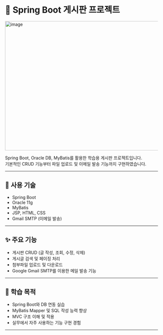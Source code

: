 # 📘 Spring Boot 게시판 프로젝트

<img width="956" height="426" alt="image" src="https://github.com/user-attachments/assets/c995b8f7-054d-4ea2-9720-ef6572bd0053" />


Spring Boot, Oracle DB, MyBatis를 활용한 학습용 게시판 프로젝트입니다.  
기본적인 CRUD 기능부터 파일 업로드 및 이메일 발송 기능까지 구현하였습니다.

---

## 🔧 사용 기술

- Spring Boot
- Oracle 11g
- MyBatis
- JSP, HTML, CSS
- Gmail SMTP (이메일 발송)

---

## ✨ 주요 기능

- 게시판 CRUD (글 작성, 조회, 수정, 삭제)
- 게시글 검색 및 페이징 처리
- 첨부파일 업로드 및 다운로드
- Google Gmail SMTP를 이용한 메일 발송 기능

---

## 📌 학습 목적

- Spring Boot와 DB 연동 실습
- MyBatis Mapper 및 SQL 작성 능력 향상
- MVC 구조 이해 및 적용
- 실무에서 자주 사용하는 기능 구현 경험

---


